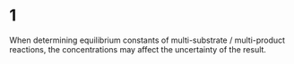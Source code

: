 # 1
When determining equilibrium constants of multi-substrate / multi-product reactions, the concentrations may affect the uncertainty of the result.
